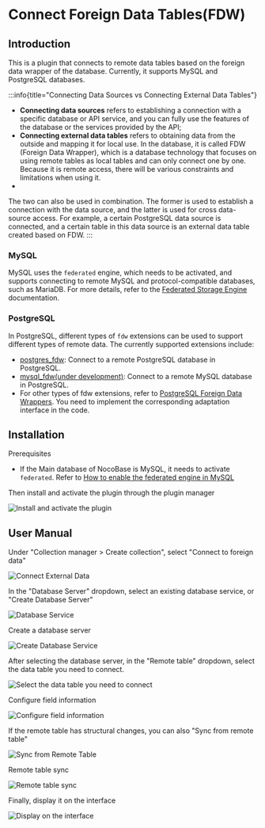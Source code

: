 # Connect Foreign Data Tables(FDW)

<PluginInfo name="collection-fdw"></PluginInfo>

## Introduction

This is a plugin that connects to remote data tables based on the foreign data wrapper of the database. Currently, it supports MySQL and PostgreSQL databases.

:::info{title="Connecting Data Sources vs Connecting External Data Tables"}
- **Connecting data sources** refers to establishing a connection with a specific database or API service, and you can fully use the features of the database or the services provided by the API;
- **Connecting external data tables** refers to obtaining data from the outside and mapping it for local use. In the database, it is called FDW (Foreign Data Wrapper), which is a database technology that focuses on using remote tables as local tables and can only connect one by one. Because it is remote access, there will be various constraints and limitations when using it.
- 
The two can also be used in combination. The former is used to establish a connection with the data source, and the latter is used for cross data-source access. For example, a certain PostgreSQL data source is connected, and a certain table in this data source is an external data table created based on FDW.
:::

### MySQL

MySQL uses the `federated` engine, which needs to be activated, and supports connecting to remote MySQL and protocol-compatible databases, such as MariaDB. For more details, refer to the [Federated Storage Engine](https://dev.mysql.com/doc/refman/8.0/en/federated-storage-engine.html) documentation.

### PostgreSQL

In PostgreSQL, different types of `fdw` extensions can be used to support different types of remote data. The currently supported extensions include:

- [postgres_fdw](https://www.postgresql.org/docs/current/postgres-fdw.html): Connect to a remote PostgreSQL database in PostgreSQL.
- [mysql_fdw(under development)](https://github.com/EnterpriseDB/mysql_fdw): Connect to a remote MySQL database in PostgreSQL.
- For other types of fdw extensions, refer to [PostgreSQL Foreign Data Wrappers](https://wiki.postgresql.org/wiki/Foreign_data_wrappers). You need to implement the corresponding adaptation interface in the code.

## Installation

Prerequisites

- If the Main database of NocoBase is MySQL, it needs to activate `federated`. Refer to [How to enable the federated engine in MySQL](./enable-federated.md)

Then install and activate the plugin through the plugin manager

![Install and activate the plugin](https://static-docs.nocobase.com/f84276c5712851fb3ff33af3f1ff0f59.png)

## User Manual

Under "Collection manager > Create collection", select "Connect to foreign data"

![Connect External Data](https://static-docs.nocobase.com/029d946a6d067d1c35a39755219d623c.png)

In the "Database Server" dropdown, select an existing database service, or "Create Database Server"

![Database Service](https://static-docs.nocobase.com/766271708a911950a5599d60d6be4a4d.png)

Create a database server

![Create Database Service](https://static-docs.nocobase.com/1e357216e04cc4f200bd6212827281c8.png)

After selecting the database server, in the "Remote table" dropdown, select the data table you need to connect.

![Select the data table you need to connect](https://static-docs.nocobase.com/e91fd6152b52b4fc01b3808053cc8dc4.png)

Configure field information

![Configure field information](https://static-docs.nocobase.com/e618fecc5fe327f6a495e61405e5f040.png)

If the remote table has structural changes, you can also "Sync from remote table"

![Sync from Remote Table](https://static-docs.nocobase.com/3751a9a39f933889fb3fcc4d85a6f4ad.png)

Remote table sync

![Remote table sync](https://static-docs.nocobase.com/13f18200e31ea223fdd8dadaff1e9d28.png)

Finally, display it on the interface

![Display on the interface](https://static-docs.nocobase.com/368fca27a99277d9360ca81350949357.png)

